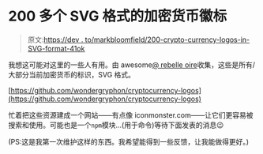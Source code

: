 # 200 多个 SVG 格式的加密货币徽标

> 原文:[https://dev . to/markbloomfield/200-crypto-currency-logos-in-SVG-format-41ok](https://dev.to/markbloomfield/200-crypto-currency-logos-in-svg-format-41ok)

我想这可能对这里的一些人有用。由 awesome[@ rebelle oire](https://twitter.com/rebellenoire)收集，这些是所有/大部分当前加密货币的标识，SVG 格式。

[https://github.com/wondergryphon/cryptocurrency-logos](https://github.com/wondergryphon/cryptocurrency-logos)

忙着把这些资源建成一个网站——有点像 iconmonster.com——让它们更容易被搜索和使用。可能也是一个`npm`模块...(用于命令)等待下面发表的消息😉

(PS:这是我第一次维护这样的东西。我希望能得到一些反馈，让我能做得更好。)